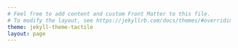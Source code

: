 ```yaml
---
# Feel free to add content and custom Front Matter to this file.
# To modify the layout, see https://jekyllrb.com/docs/themes/#overriding-theme-defaults
theme: jekyll-theme-tactile
layout: page
---
```

